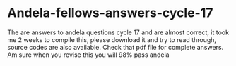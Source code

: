 # Andela-fellows-answers-cycle-17
The are answers to andela questions cycle 17 and are almost correct, it took me 2 weeks to compile this, please download it and try to read through, source codes are also available. Check that pdf file for complete answers. Am sure when you revise this you will 98% pass andela
